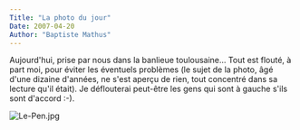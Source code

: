 ```yaml
---
Title: "La photo du jour"
Date: 2007-04-20
Author: "Baptiste Mathus"
---
```




Aujourd'hui, prise par nous dans la banlieue toulousaine... Tout est
flouté, à part moi, pour éviter les éventuels problèmes (le sujet de la
photo, âgé d'une dizaine d'années, ne s'est aperçu de rien, tout
concentré dans sa lecture qu'il était). Je déflouterai peut-être les
gens qui sont à gauche s'ils sont d'accord :-).

![Le-Pen.jpg](/dotclear/public/images/Le-Pen.jpg)

